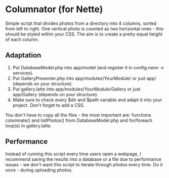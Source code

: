 # Columnator (for Nette)

Simple script that divides photos from a directory into 4 columns, sorted from left to right. One vertical photo is counted as two horizontal ones - this should be styled within your CSS. The aim is to create a pretty equal height of each column.

## Adaptation
1. Put DatabaseModel.php into app/model (and register it in config.neon -> services).
2. Put GalleryPresenter.php into app/modules/YourModule/ or just app/ (depends on your structure).
3. Put gallery.latte into app/modules/YourModule/Gallery or just app/Gallery (depends on your structure).
4. Make sure to check every $dir and $path variable and adapt it into your project. Don't forget to add a CSS.

You don't have to copy all the files - the most important are: functions columnate() and listPhotos() from DatabaseModel.php and for/foreach loop(s) in gallery.latte.

## Performance
Instead of running this script every time users open a webpage, I recommend saving the results into a database or a file due to performance issues - we don't want this script to iterate through photos every time. Do it once - during uploading photos.
